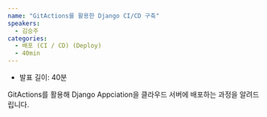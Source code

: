 ```yaml
---
name: "GitActions를 활용한 Django CI/CD 구축"
speakers:
  - 김승주
categories:
  - 배포 (CI / CD) (Deploy)
  - 40min
---
```


- 발표 길이: 40분

GitActions를 활용해 Django Appciation을 클라우드 서버에 배포하는 과정을 알려드립니다.
